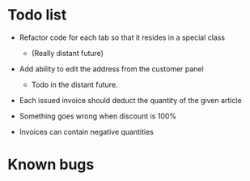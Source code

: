 # Todo list #

* Refactor code for each tab so that it resides in a special class
  * (Really distant future)

* Add ability to edit the address from the customer panel
    * Todo in the distant future.
  
* Each issued invoice should deduct the quantity of the given article
* Something goes wrong when discount is 100%
* Invoices can contain negative quantities

# Known bugs #



